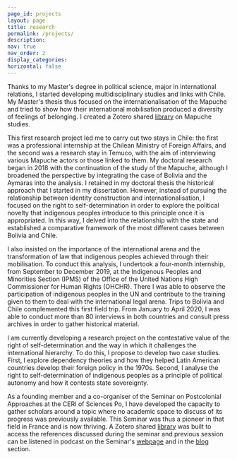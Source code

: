```yaml
---
page_id: projects
layout: page
title: research
permalink: /projects/
description:
nav: true
nav_order: 2
display_categories:
horizontal: false
---
```


Thanks to my Master's degree in political science, major in international
relations, I started developing multidisciplinary studies and links with Chile.
My Master's thesis thus focused on the internationalisation of the Mapuche and
tried to show how their international mobilisation produced a diversity of
feelings of belonging. I created a Zotero shared [library](https://www.zotero.org/groups/2198172/mapuche_history_and_movementhistoria_y_movimiento_mapuche) on Mapuche studies.

This first research project led me to carry out two stays in Chile: the first
was a professional internship at the Chilean Ministry of Foreign Affairs, and the second was a research stay in
Temuco, with the aim of interviewing various Mapuche actors or those linked to
them. My doctoral research began in 2018 with the continuation of the study of
the Mapuche, although I broadened the perspective by integrating the case of
Bolivia and the Aymaras into the analysis. I retained in my doctoral thesis the
historical approach that I started in my dissertation. However, instead of
pursuing the relationship between identity construction and
internationalisation, I focused on the right to self-determination in order to
explore the political novelty that indigenous peoples introduce to this
principle once it is appropriated. In this way, I delved into the relationship
with the state and established a comparative framework of the most different
cases between Bolivia and Chile.

I also insisted on the importance of the international arena and the
transformation of law that indigenous peoples achieved through their
mobilisation. To conduct this analysis, I undertook a four-month internship,
from September to December 2019, at the Indigenous Peoples and Minorities
Section (IPMS) of the Office of the United Nations High Commissioner for Human
Rights (OHCHR). There I was able to observe the participation of indigenous
peoples in the UN and contribute to the training given to them to deal with the
international legal arena. Trips to Bolivia and Chile complemented this first
field trip. From January to April 2020, I was able to conduct more than 80
interviews in both countries and consult press archives in order to gather
historical material.

I am currently developing a research project on the contestative value of the
right of self-determination and the way in which it challenges the international
hierarchy. To do this, I propose to develop two case studies. First, I explore
dependency theories and how they helped Latin American countries develop their
foreign policy in the 1970s. Second, I analyse the right to self-determination
of indigenous peoples as a principle of political autonomy and how it contests
state sovereignty.

As a founding member and a co-organiser of the Seminar on Postcolonial
Approaches at the CERI of Sciences Po, I have developed the capacity to gather
scholars around a topic where no academic space to discuss of its progress was
previously available. This Seminar was thus a pioneer in that field in
France and is now thriving. A Zotero shared [library](https://www.zotero.org/groups/2212324/colonialisme_et_postcolonialisme) was built to access the
references discussed during the seminar and previous session can be listened in
podcast on the Seminar's
[webpage](https://www.sciencespo.fr/ceri/fr/content/seminaire-sur-les-approches-postcoloniales-sap-1)
and in the [blog](/blog/) section.
